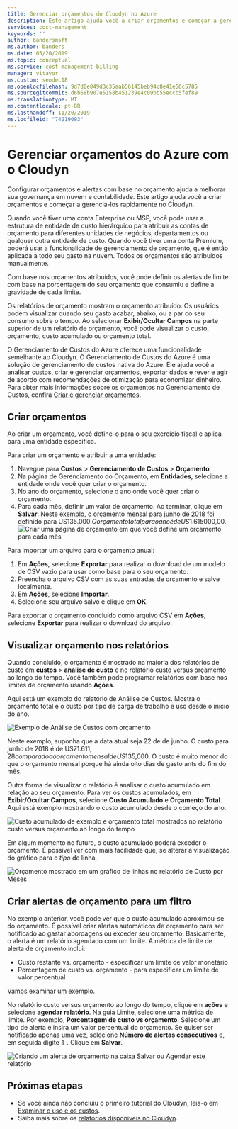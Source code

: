 ```yaml
---
title: Gerenciar orçamentos do Cloudyn no Azure
description: Este artigo ajuda você a criar orçamentos e começar a gerenciá-los rapidamente no Cloudyn.
services: cost-management
keywords: ''
author: bandersmsft
ms.author: banders
ms.date: 05/20/2019
ms.topic: conceptual
ms.service: cost-management-billing
manager: vitavor
ms.custom: seodec18
ms.openlocfilehash: 9d7d0e049d3c35aab56145beb94c8e41e56c5785
ms.sourcegitcommit: d6b68b907e5158b451239e4c09bb55eccb5fef89
ms.translationtype: MT
ms.contentlocale: pt-BR
ms.lasthandoff: 11/20/2019
ms.locfileid: "74219093"
---
```

# <a name="manage-azure-budgets-with-cloudyn"></a>Gerenciar orçamentos do Azure com o Cloudyn

Configurar orçamentos e alertas com base no orçamento ajuda a melhorar sua governança em nuvem e contabilidade. Este artigo ajuda você a criar orçamentos e começar a gerenciá-los rapidamente no Cloudyn.

Quando você tiver uma conta Enterprise ou MSP, você pode usar a estrutura de entidade de custo hierárquico para atribuir as contas de orçamento para diferentes unidades de negócios, departamentos ou qualquer outra entidade de custo. Quando você tiver uma conta Premium, poderá usar a funcionalidade de gerenciamento de orçamento, que é então aplicada a todo seu gasto na nuvem. Todos os orçamentos são atribuídos manualmente.

Com base nos orçamentos atribuídos, você pode definir os alertas de limite com base na porcentagem do seu orçamento que consumiu e define a gravidade de cada limite.

Os relatórios de orçamento mostram o orçamento atribuído. Os usuários podem visualizar quando seu gasto acabar, abaixo, ou a par co seu consumo sobre o tempo. Ao selecionar **Exibir/Ocultar Campos** na parte superior de um relatório de orçamento, você pode visualizar o custo, orçamento, custo acumulado ou orçamento total.

O Gerenciamento de Custos do Azure oferece uma funcionalidade semelhante ao Cloudyn. O Gerenciamento de Custos do Azure é uma solução de gerenciamento de custos nativa do Azure. Ele ajuda você a analisar custos, criar e gerenciar orçamentos, exportar dados e rever e agir de acordo com recomendações de otimização para economizar dinheiro. Para obter mais informações sobre os orçamentos no Gerenciamento de Custos, confira [Criar e gerenciar orçamentos](tutorial-acm-create-budgets.md).

## <a name="create-budgets"></a>Criar orçamentos

Ao criar um orçamento, você define-o para o seu exercício fiscal e aplica para uma entidade específica.

Para criar um orçamento e atribuir a uma entidade:

1. Navegue para **Custos** &gt; **Gerenciamento de Custos** &gt; **Orçamento**.
2. Na página de Gerenciamento do Orçamento, em **Entidades**, selecione a entidade onde você quer criar o orçamento.
3. No ano do orçamento, selecione o ano onde você quer criar o orçamento.
4. Para cada mês, definir um valor de orçamento. Ao terminar, clique em **Salvar**.
Neste exemplo, o orçamento mensal para junho de 2018 foi definido para US$135.000. O orçamento total para o ano é de US$1.615000,00.
![Criar uma página de orçamento em que você define um orçamento para cada mês](./media/manage-budgets/set-budget.png)


Para importar um arquivo para o orçamento anual:

1. Em **Ações**, selecione **Exportar** para realizar o download de um modelo de CSV vazio para usar como base para o seu orçamento.
2. Preencha o arquivo CSV com as suas entradas de orçamento e salve localmente.
3. Em **Ações**, selecione **Importar**.
4. Selecione seu arquivo salvo e clique em **OK**.

Para exportar o orçamento concluído como arquivo CSV em **Ações**, selecione **Exportar** para realizar o download do arquivo.

## <a name="view-budget-in-reports"></a>Visualizar orçamento nos relatórios

Quando concluído, o orçamento é mostrado na maioria dos relatórios de custo em **custos** &gt; **análise de custo** e no relatório custo versus orçamento ao longo do tempo. Você também pode programar relatórios com base nos limites de orçamento usando **Ações**.

Aqui está um exemplo do relatório de Análise de Custos. Mostra o orçamento total e o custo por tipo de carga de trabalho e uso desde o início do ano.

![Exemplo de Análise de Custos com orçamento](./media/manage-budgets/cost-analysis-budget-example.png)

Neste exemplo, suponha que a data atual seja 22 de de junho. O custo para junho de 2018 é de US$71.611,28 comparado ao orçamento mensal de US$135,000. O custo é muito menor do que o orçamento mensal porque há ainda oito dias de gasto ants do fim do mês.

Outra forma de visualizar o relatório é analisar o custo acumulado em relação ao seu orçamento. Para ver os custos acumulados, em **Exibir/Ocultar Campos**, selecione **Custo Acumulado** e **Orçamento Total**. Aqui está exemplo mostrando o custo acumulado desde o começo do ano.

![Custo acumulado de exemplo e orçamento total mostrados no relatório custo versus orçamento ao longo do tempo](./media/manage-budgets/accumulated-budget.png)

Em algum momento no futuro, o custo acumulado poderá exceder o orçamento. É possível ver com mais facilidade que, se alterar a visualização do gráfico para o _tipo_  de linha.

![Orçamento mostrado em um gráfico de linhas no relatório de Custo por Meses](./media/manage-budgets/budget-line.png)

## <a name="create-budget-alerts-for-a-filter"></a>Criar alertas de orçamento para um filtro

No exemplo anterior, você pode ver que o custo acumulado aproximou-se do orçamento. É possível criar alertas automáticos de orçamento para ser notificado ao gastar abordagens ou exceder seu orçamento. Basicamente, o alerta é um relatório agendado com um limite. A métrica de limite de alerta de orçamento inclui:

- Custo restante vs. orçamento - especificar um limite de valor monetário
- Porcentagem de custo vs. orçamento - para especificar um limite de valor percentual

Vamos examinar um exemplo.

No relatório custo versus orçamento ao longo do tempo, clique em **ações** e selecione **agendar relatório**. Na guia Limite, selecione uma métrica de limite. Por exemplo, **Porcentagem de custo vs orçamento**. Selecione um tipo de alerta e insira um valor percentual do orçamento. Se quiser ser notificado apenas uma vez, selecione **Número de alertas consecutivos** e, em seguida digite_1_. Clique em **Salvar**.

![Criando um alerta de orçamento na caixa Salvar ou Agendar este relatório](./media/manage-budgets/budget-alert.png)

## <a name="next-steps"></a>Próximas etapas

- Se você ainda não concluiu o primeiro tutorial do Cloudyn, leia-o em [Examinar o uso e os custos](tutorial-review-usage.md).
- Saiba mais sobre os [relatórios disponíveis no Cloudyn](use-reports.md).
